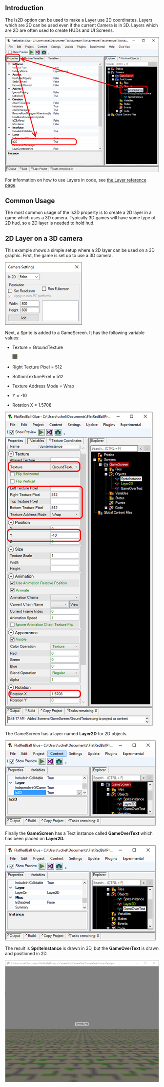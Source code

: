 ## Introduction

The Is2D option can be used to make a Layer use 2D coordinates. Layers which are 2D can be used even if the current Camera is in 3D. Layers which are 2D are often used to create HUDs and UI Screens.

![](/media/2016-04-img_572276954d277.png)

For information on how to use Layers in code, see [the Layer reference page](/documentation/tools/glue-reference/objects/glue-reference-objects-layer/.md "Glue:Reference:Objects:Layer").

## Common Usage

The most common usage of the Is2D property is to create a 2D layer in a game which uses a 3D camera. Typically 3D games will have some type of 2D hud, so a 2D layer is needed to hold hud.

## 2D Layer on a 3D camera

This example shows a simple setup where a 2D layer can be used on a 3D graphic. First, the game is set up to use a 3D camera.

![](/media/2017-02-img_58a1d6a552f4a.png)

Next, a Sprite is added to a GameScreen. It has the following variable values:

-   Texture = GroundTexture

    ![](/media/2017-02-img_58a1d772cfa7e.png)

-   Right Texture Pixel = 512

-   BottomTexturePixel = 512

-   Texture Address Mode = Wrap

-   Y = -10

-   Rotation X = 1.5708

![](/media/2017-02-img_58a1d7a38142d.png)

The GameScreen has a layer named **Layer2D** for 2D objects.

![](/media/2017-02-img_58a1d808956f8.png)

Finally the **GameScreen** has a Text instance called **GameOverText** which has been placed on **Layer2D.**

![](/media/2017-02-img_58a1d84d86ed1.png)

The result is **SpriteInstance** is drawn in 3D, but the **GameOverText** is drawn and positioned in 2D.

![](/media/2017-02-img_58a1d877b37d3.png)
